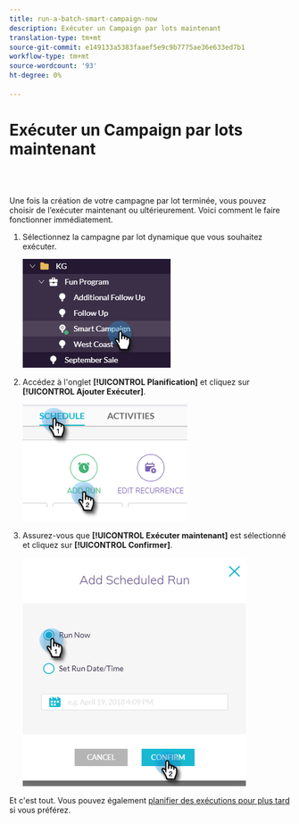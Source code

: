 ```yaml
---
title: run-a-batch-smart-campaign-now
description: Exécuter un Campaign par lots maintenant
translation-type: tm+mt
source-git-commit: e149133a5383faaef5e9c9b7775ae36e633ed7b1
workflow-type: tm+mt
source-wordcount: '93'
ht-degree: 0%

---
```



# Exécuter un Campaign par lots maintenant

<br> 

Une fois la création de votre campagne par lot terminée, vous pouvez choisir de l’exécuter maintenant ou ultérieurement. Voici comment le faire fonctionner immédiatement.

1. Sélectionnez la campagne par lot dynamique que vous souhaitez exécuter.

   ![Image un](/help/sky/assets/smart-campaigns/run-a-batch-smart-campaign-now/run-a-batch-smart-campaign-now-1.png)

1. Accédez à l&#39;onglet **[!UICONTROL Planification]** et cliquez sur **[!UICONTROL Ajouter Exécuter]**.

   ![Image 2](/help/sky/assets/smart-campaigns/run-a-batch-smart-campaign-now/run-a-batch-smart-campaign-now-2.png)

1. Assurez-vous que **[!UICONTROL Exécuter maintenant]** est sélectionné et cliquez sur **[!UICONTROL Confirmer]**.

   ![Image trois](/help/sky/assets/smart-campaigns/run-a-batch-smart-campaign-now/run-a-batch-smart-campaign-now-3.png)

Et c&#39;est tout. Vous pouvez également [planifier des exécutions pour plus tard](https://docs.marketo.com/display/DOCS/Schedule+a+Batch+Smart+Campaign+to+Run+Later) si vous préférez.
